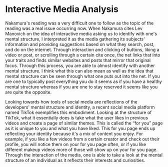# Interactive Media Analysis 
<p> Nakamura's reading was a very difficult one to follow as the topic of the reading was a real issue occurring now. When Nakamura cites Lev Manovich on the idea of interactive media asking us to identify with one's mental structure, I interpreted it as the media gathering its subjects' information and providing suggestions based on what they search, post, and do on the internet. Through interaction and clicking of buttons, liking a video or post, or scrolling through a certain cite once, the net links that into your traits and finds similar websites and posts that mirror that original focus. Through this process, you are able to almost identify with another mental structure. I think what this can also mean as well as the idea that mental structure can be seen through what one puts out into the net. If you are one to typically post everything you do it seems as if you have a healthy mental structure whereas if you are one to stay reserved it seems like you are quite the opposite.</p> 


<p> Looking towards how tools of social media are reflections of the developers' mental structure and identity, a recent social media platform named TikTok exemplifies this embodiment. Looking at the structure of TikTok, what it essentially does is take what the user likes in previous videos and create a page of similar themes. This is called the “for you” page as it is unique to you and what you have liked. This for you page ends up reflecting your identity because it's a mix of content you enjoy. For example, if you like a few videos from a certain creator and check out their profile, you will notice them on your for you page often, or if you like different makeup videos more of those will show up on your for you page. Through the interaction of the media, one is able to take a look at the mental structure of an individual as it reflects their interests and curiosities. </p> 
